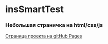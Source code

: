 # insSmartTest
### Небольшая страничка на html/css/js
<a href='https://r1msk1y.github.io/insSmartTest/'>Страница проекта на gitHub Pages</a>

